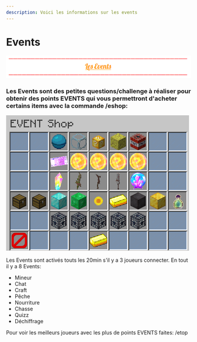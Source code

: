 ```yaml
---
description: Voici les informations sur les events
---
```


# Events

![](../.gitbook/assets/capture-decran-2021-03-25-140647.png)

### Les Events sont des petites questions/challenge à réaliser pour obtenir des points EVENTS qui vous permettront d'acheter certains items avec la commande /eshop:

![](../.gitbook/assets/capture-decran-2021-03-25-141217.png)

Les Events sont activés touts les 20min s'il y a 3 joueurs connecter. En tout il y a 8 Events:

* Mineur 
* Chat 
* Craft 
* Pêche 
* Nourriture 
* Chasse 
* Quizz 
* Déchiffrage

Pour voir les meilleurs joueurs avec les plus de points EVENTS faites: /etop

